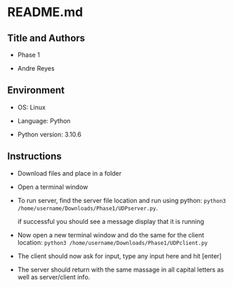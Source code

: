 # README.md

## Title and Authors

* Phase 1

* Andre Reyes

## Environment

* OS: Linux

* Language: Python

* Python version: 3.10.6

## Instructions

* Download files and place in a folder
* Open a terminal window
* To run server, find the server file location and run using python: `python3 /home/username/Downloads/Phase1/UDPserver.py`. 

  if successful you should see a message display that it is running
* Now open a new terminal window and do the same for the client location: `python3 /home/username/Downloads/Phase1/UDPclient.py`
* The client should now ask for input, type any input here and hit [enter]
* The server should return with the same massage in all capital letters as well as server/client info.
